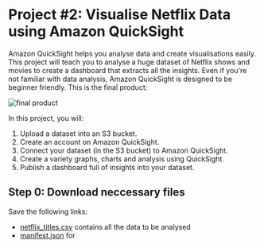 # Project #2: Visualise Netflix Data using Amazon QuickSight

Amazon QuickSight helps you analyse data and create visualisations easily. This project will teach you to analyse a huge dataset of Netflix shows and movies to create a dashboard that extracts all the insights. Even if you're not familiar with data analysis, Amazon QuickSight is designed to be beginner friendly. This is the final product:

![final product](https://learn.nextwork.org/projects/static/aws-analytics-quicksight/intro-1.1.png)

In this project, you will:

1. Upload a dataset into an S3 bucket.
2. Create an account on Amazon QuickSight.
3. Connect your dataset (in the S3 bucket) to Amazon QuickSight.
4. Create a variety graphs, charts and analysis using QuickSight.
5. Publish a dashboard full of insights into your dataset.

## Step 0: Download neccessary files

Save the following links:

- [netflix_titles.csv](https://storage.googleapis.com/nextwork_course_resources/courses/aws/AWS%20Project%20People%20projects/Project%3A%20Visualise%20Data%20using%20Amazon%20QuickSight/netflix_titles.csv) contains all the data to be analysed
- [manifest.json](https://storage.googleapis.com/nextwork_course_resources/courses/aws/AWS%20Project%20People%20projects/Project%3A%20Visualise%20Data%20using%20Amazon%20QuickSight/manifest.json) for
